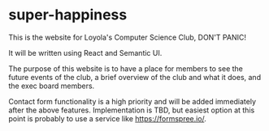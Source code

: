 # super-happiness

This is the website for Loyola's Computer Science Club, DON'T PANIC!

It will be written using React and Semantic UI.

The purpose of this website is to have a place for members to see the future events of the club, a brief overview of the club and what it does, and the exec board members.

Contact form functionality is a high priority and will be added immediately after the above features. Implementation is TBD, but easiest option at this point is probably to use a service like https://formspree.io/.
